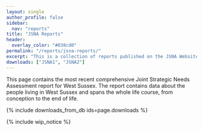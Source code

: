 ```yaml
---
layout: single
author_profile: false
sidebar:
  nav: "reports"
title: "JSNA Reports"
header:
  overlay_color: "#038cd0"
permalink: "/reports/jsna-reports/"
excerpt: "This is a collection of reports published on the JSNA Website."
downloads: ["JSNA1", "JSNA2"]
---
```


This page contains the most recent comprehensive Joint Strategic Needs Assessment report for West Sussex. The report contains data about the people living in West Sussex and spans the whole life course, from conception to the end of life.

{% include downloads_from_db ids=page.downloads %}

{% include wip_notice %}